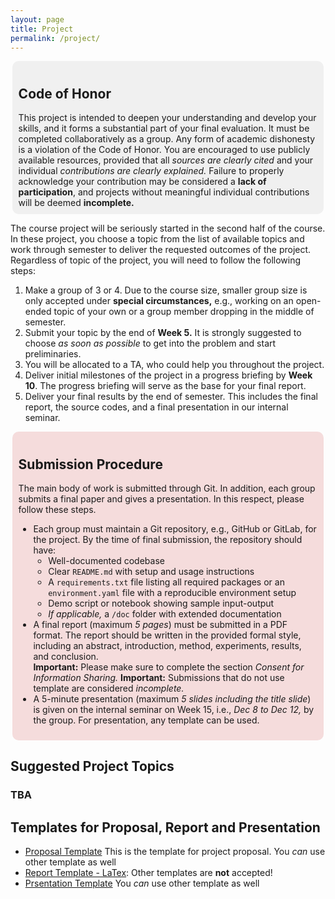 ```yaml
---
layout: page
title: Project
permalink: /project/
---
```

<p>
<div style="background-color:#f0f0f0; padding:10px; border-radius:10px; text-align:left; width:95%; margin: 0 auto;">
  <h2><strong>Code of Honor</strong></h2>
  This project is intended to deepen your understanding and develop your skills, and it forms a substantial part of your final evaluation. It must be completed collaboratively as a group. Any form of academic dishonesty is a violation of the Code of Honor. You are encouraged to use publicly available resources, provided that all <em>sources are clearly cited</em> and your individual <em>contributions are clearly explained.</em> Failure to properly acknowledge your contribution may be considered a <strong>lack of participation</strong>, and projects without meaningful individual contributions will be deemed <strong>incomplete.</strong>
</div>
</p>

The course project will be seriously started in the second half of the course. In these project, you choose a topic from the list of available topics and work through semester to deliver the requested outcomes of the project. Regardless of topic of the project, you will need to follow the following steps:

1. Make a group of 3 or 4. Due to the course size, smaller group size is only accepted under __special circumstances,__ e.g., working on an open-ended topic of your own or a group member dropping in the middle of semester. 
2. Submit your topic by the end of __Week 5.__ It is strongly suggested to choose _as soon as possible_ to get into the problem and start preliminaries.
2. You will be allocated to a TA, who could help you throughout the project.
3. Deliver initial milestones of the project in a progress briefing by __Week 10__. The progress briefing will serve as the base for your final report.
4. Deliver your final results by the end of semester. This includes the final report, the source codes, and a final presentation in our internal seminar.

<p>
<div style="background-color:#f5dcdc; padding:10px; border-radius:10px; text-align:left; width:95%; margin: 0 auto;">
  <h2><strong>Submission Procedure</strong></h2>
  The main body of work is submitted through Git. In addition, each group submits a final paper and gives a presentation. In this respect, please follow these steps.
  <ul>
    <li>
      Each group must maintain a Git repository, e.g., GitHub or GitLab, for the project. By the time of final submission, the repository should have:
      <ul>
        <li>Well-documented codebase</li>
        <li>Clear <code>README.md</code> with setup and usage instructions</li>
        <li>A <code>requirements.txt</code> file listing all required packages or an <code>environment.yaml</code> file with a reproducible environment setup</li>
        <li>Demo script or notebook showing sample input-output</li>
        <li><em>If applicable,</em> a <code>/doc</code> folder with extended documentation</li>
      </ul>
    </li>
    <li>
      A final report (maximum <em>5 pages</em>) must be submitted in a PDF format. The report should be written in the provided formal style, including an abstract, introduction, method, experiments, results, and conclusion.<br>
      <strong>Important:</strong> Please make sure to complete the section <em>Consent for Information Sharing.</em>
      <strong>Important:</strong> Submissions that do not use template are considered <em>incomplete.</em>
    </li>
    <li>
      A 5-minute presentation (maximum <em>5 slides including the title slide</em>) is given on the internal seminar on Week 15, i.e., <em>Dec 8 to Dec 12,</em> by the group. For presentation, any template can be used.
    </li>
  </ul>
</div>
</p>

## Suggested Project Topics

### TBA

<!-- ### Category A: _Multimodal Generative Models_ -->

<!-- #### __Topic A-1: Text-to-Image Generation using Pretrained LMs and Generative Architectures__
- [See Complete Project Description]({{site.baseurl}}/assets/Project_Materials/CategoryA/TopicA_1.pdf) 
- __Objective:__ Design and implement a _multimodal_ generative model that takes text descriptions as input and generates corresponding images. For language processing, a pretrained LM, e.g., BERT or RoBERTa, is used. The designed multimodal model should integrate this pretrained LM into a generative architecture such as a VAE, GAN, or diffusion model.
- __Supervisor:__ [Amir Hossein Mobasheri](mailto:amir.mobasheri@mail.utoronto.ca) -->


## Templates for Proposal, Report and Presentation
* [Proposal Template]({{site.baseurl}}/assets/Project_Materials/Proposal_Template.zip) This is the template for project proposal. You _can_ use other template as well
* [Report Template - LaTex]({{site.baseurl}}/assets/Project_Materials/Project_Report_Template.zip): Other templates are __not__ accepted! 
* [Prsentation Template]({{site.baseurl}}/assets/Project_Materials/Template_Slides_Presentation.zip) You _can_ use other template as well



